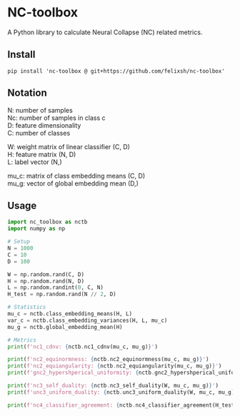 # NC-toolbox

A Python library to calculate Neural Collapse (NC) related metrics.


## Install
`pip install 'nc-toolbox @ git+https://github.com/felixsh/nc-toolbox'`


## Notation
N: number of samples \
Nc: number of samples in class c \
D: feature dimensionality \
C: number of classes

W: weight matrix of linear classifier (C, D) \
H: feature matrix (N, D) \
L: label vector (N,)

mu_c: matrix of class embedding means (C, D) \
mu_g: vector of global embedding mean (D,)


## Usage
```python
import nc_toolbox as nctb
import numpy as np

# Setup
N = 1000
C = 10
D = 100

W = np.random.rand(C, D)
H = np.random.rand(N, D)
L = np.random.randint(0, C, N)
H_test = np.random.rand(N // 2, D)

# Statistics
mu_c = nctb.class_embedding_means(H, L)
var_c = nctb.class_embedding_variances(H, L, mu_c)
mu_g = nctb.global_embedding_mean(H)

# Metrics
print(f'nc1_cdnv: {nctb.nc1_cdnv(mu_c, mu_g)}')

print(f'nc2_equinormness: {nctb.nc2_equinormness(mu_c, mu_g)}')
print(f'nc2_equiangularity: {nctb.nc2_equiangularity(mu_c, mu_g)}')
print(f'gnc2_hypershperical_uniformity: {nctb.gnc2_hypershperical_uniformity(mu_c, mu_g)}')

print(f'nc3_self_duality: {nctb.nc3_self_duality(W, mu_c, mu_g)}')
print(f'unc3_uniform_duality: {nctb.unc3_uniform_duality(W, mu_c, mu_g)}')

print(f'nc4_classifier_agreement: {nctb.nc4_classifier_agreement(H_test, W, mu_c)}')
```

